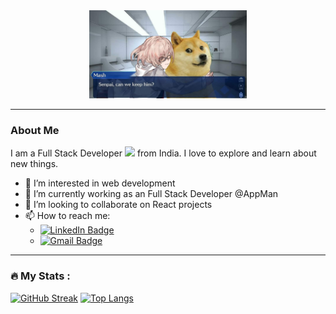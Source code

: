 
<div id="header" align="center">
    <img src="https://github.com/DogeCnx/DogeCnx/blob/master/profile.jpg" width="50%"/>
</div>

---
### About Me
I am a Full Stack Developer <img src="https://media.giphy.com/media/WUlplcMpOCEmTGBtBW/giphy.gif" width="30"> from India. I love to explore and learn about new things.
- 👀 I’m interested in web development
- 🌱 I’m currently working as an Full Stack Developer @AppMan
- 💞️ I’m looking to collaborate on React projects
- 📫 How to reach me:
    - <a href="[https://www.linkedin.com/in/taranjit-singh-baa036184](https://www.linkedin.com/in/thiraphat-saetang-8721a6204/)">
            <img src="https://img.shields.io/badge/LinkedIn-blue?style=for-the-badge&logo=linkedin&logoColor=white" alt="LinkedIn Badge"/>
        </a>
    - <a href="mailto:Thiraphat.re0096@gmail.com">
            <img src="https://img.shields.io/badge/Gmail-red?style=for-the-badge&logo=gmail&logoColor=white" alt="Gmail Badge"/>
        </a>


---
### :fire: My Stats :
[![GitHub Streak](https://streak-stats.demolab.com?user=jeet0007&theme=radical&date_format=M%20j%5B%2C%20Y%5D&exclude_days=Sun%2CSat)](https://git.io/streak-stats)
[![Top Langs](https://github-readme-stats.vercel.app/api/top-langs/?username=jeet0007)](https://github.com/anuraghazra/github-readme-stats)
